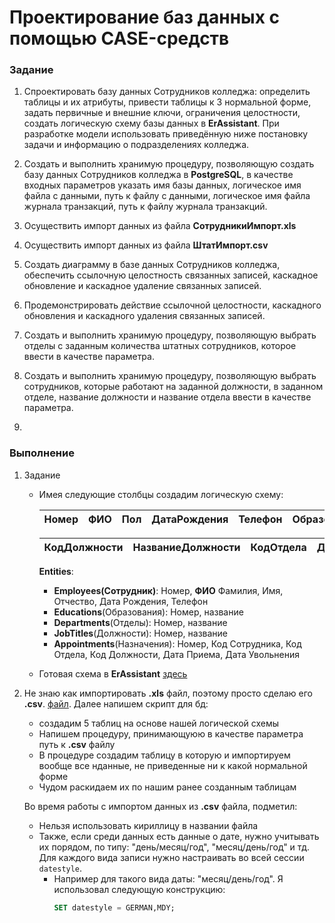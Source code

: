 # Проектирование баз данных с помощью CASE-средств

### Задание
1.  Спроектировать базу данных Сотрудников колледжа: определить таблицы и их   атрибуты, привести таблицы к 3 нормальной форме, задать первичные и внешние ключи, ограничения целостности, создать логическую схему базы данных  в **ErAssistant**.  При разработке модели использовать приведённую ниже постановку задачи и информацию о подразделениях колледжа.
   
2.	Создать и выполнить хранимую процедуру, позволяющую создать базу данных Сотрудников колледжа в **PostgreSQL**, в качестве входных параметров указать имя базы данных, логическое  имя файла с данными, путь к  файлу с данными, логическое  имя файла журнала транзакций, путь к  файлу журнала транзакций. 

3.  Осуществить импорт данных из файла **СотрудникиИмпорт.xls**
   
4.  Осуществить импорт данных из файла **ШтатИмпорт.csv**
   
5.  Создать диаграмму в  базе данных Сотрудников колледжа, обеспечить ссылочную целостность связанных записей, каскадное обновление и каскадное удаление связанных записей.

6.  Продемонстрировать действие ссылочной целостности, каскадного  обновления и каскадного  удаления связанных записей.

7.  Создать и выполнить хранимую процедуру, позволяющую выбрать отделы с заданным количества штатных сотрудников, которое ввести в качестве параметра.

8.  Создать и выполнить хранимую процедуру, позволяющую выбрать сотрудников, которые работают на заданной должности, в заданном отделе, название  должности и название отдела ввести в качестве параметра.  
9.  
### Выполнение

1. Задание 
   + Имея следующие столбцы создадим логическую схему:
    
        |Номер|ФИО|Пол|ДатаРождения|Телефон|Образование|НазваниеОтдела|
        |-|-|-|-|-|-|-|

        |КодДолжности|НазваниеДолжности|КодОтдела|ДатаПриема|ДатаУвольнения|
        |-|-|-|-|-|

        **Entities**:
        + **Employees(Сотрудник)**: Номер, **ФИО** Фамилия, Имя, Отчество, Дата Рождения, Телефон
        + **Educations**(Образования): Номер, название
        + **Departments**(Отделы): Номер, название
        + **JobTitles**(Должности): Номер, название
        + **Appointments**(Назначения): Номер, Код Сотрудника, Код Отдела, Код Должности, Дата Приема, Дата Увольнения
   + Готовая схема в **ErAssistant** [здесь](implementation/LogicScheme.erd) 
2. Не знаю как импортировать **.xls** файл, поэтому просто сделаю его **.csv**. [файл](csvСотрудникиИмпорт.csv). Далее напишем скрипт для бд:
   + создадим 5 таблиц на основе нашей логической схемы
   + Напишем процедуру, принимающуюю в качестве параметра путь к **.csv** файлу
   + В процедуре создадим таблицу в которую и импортируем вообще все нданные, не приведенные ни к какой нормальной форме
   + Чудом раскидаем их по нашим ранее созданным таблицам  

   Во время работы с импортом данных из **.csv** файла, подметил: 
   + Нельзя использовать кириллицу в названии файла
   + Также, если среди данных есть данные о дате, нужно учитывать их порядом, по типу: "день/месяц/год", "месяц/день/год" и тд. Для каждого вида записи нужно настраивать во всей сессии `datestyle`.
     + Например для такого вида даты: "месяц/день/год". Я использовал следующую конструкцию:
         ```sql
         SET datestyle = GERMAN,MDY;
         ```
